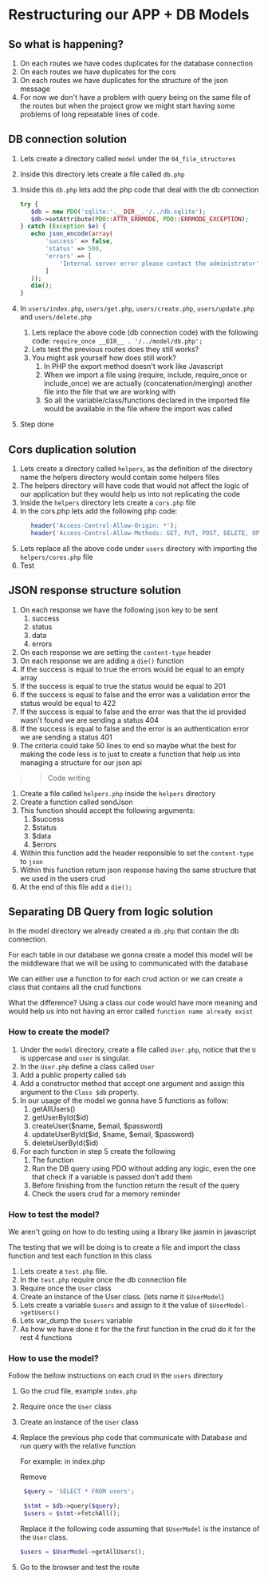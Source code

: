 # Restructuring our APP + DB Models


## So what is happening?

1. On each routes we have codes duplicates for the database connection
2. On each routes we have duplicates for the cors
3. On each routes we have duplicates for the structure of the json message
4. For now we don't have a problem with query being on the same file of the routes but when the project grow we might start having some problems of long repeatable lines of code.

## DB connection solution 

1. Lets create a directory called `model` under the `04_file_structures`
2. Inside this directory lets create a file called `db.php`
3. Inside this `db.php` lets add the php code that deal with the db connection
    ```php
   try {
       $db = new PDO('sqlite:'.__DIR__.'/../db.sqlite');
       $db->setAttribute(PDO::ATTR_ERRMODE, PDO::ERRMODE_EXCEPTION);
   } catch (Exception $e) {
       echo json_encode(array(
           'success' => false,
           'status' => 500,
           'errors' => [
               'Internal server error please contact the administrator',
           ]
       ));
       die();
   }

    ```
4. In `users/index.php`, `users/get.php`, `users/create.php`, `users/update.php` and `users/delete.php`
    1. Lets replace the above code (db connection code) with the following code: `require_once __DIR__ . '/../model/db.php';`
    2. Lets test the previous routes does they still works? 
    3. You might ask yourself how does still work?
        1. In PHP the export method doesn't work like Javascript
        2. When we import a file using (require, include, require_once or include_once) we are actually (concatenation/merging) another file into the file that we are working with
        3. So all the variable/class/functions declared in the imported file would be available in the file where the import was called
        
5. Step done

## Cors duplication solution

1. Lets create a directory called `helpers`, as the definition of the directory name the helpers directory would contain some helpers files
2. The helpers directory will have code that would not affect the logic of our application but they would help us into not replicating the code
3. Inside the `helpers` directory lets create a `cors.php` file
4. In the cors.php lets add the following php code:
    ```php
       header('Access-Control-Allow-Origin: *');
       header('Access-Control-Allow-Methods: GET, PUT, POST, DELETE, OPTIONS');
    ```
5. Lets replace all the above code under `users` directory with importing the `helpers/cores.php` file
6. Test

## JSON response structure solution

1. On each response we have the following json key to be sent
    1. success
    2. status
    3. data
    4. errors
2. On each response we are setting the `content-type` header
3. On each response we are adding a `die()` function
4. If the success is equal to true the errors would be equal to an empty array
5. If the success is equal to true the status would be equal to 201
7. If the success is equal to false and the error was a validation error the status would be equal to 422
8. If the success is equal to false and the error was that the id provided wasn't found we are sending a status 404
9. If the success is equal to false and the error is an authentication error we are sending a status 401
10. The criteria could take 50 lines to end so maybe what the best for making the code less is to just to create a function that help us into managing a structure for our json api

>> Code writing

1. Create a file called `helpers.php` inside the `helpers` directory
2. Create a function called sendJson
3. This function should accept the following arguments:
    1. $success
    2. $status
    3. $data
    4. $errors
4. Within this function add the header responsible to set the `content-type` to `json`
5. Within this function return json response having the same structure that we used in the users crud
6. At the end of this file add a `die();` 

## Separating DB Query from logic solution

In the model directory we already created a `db.php` that contain the db connection.

For each table in our database we gonna create a model this model will be the middleware that we will be using to communicated with the database

We can either use a function to for each crud action or we can create a class that contains all the crud functions

What the difference? Using a class our code would have more meaning and would help us into not having an error called `function name already exist`


### How to create the model?

1. Under the `model` directory, create a file called `User.php`, notice that the `U` is uppercase and `user` is singular.
2. In the `User.php` define a class called `User`
3. Add a public property called `$db`
4. Add a constructor method that accept one argument and assign this argument to the `Class $db` property.
5. In our usage of the model we gonna have 5 functions as follow:
    1. getAllUsers()
    2. getUserById($id)
    3. createUser($name, $email, $password)
    4. updateUserById($id, $name, $email, $password)
    5. deleteUserById($id)
6. For each function in step 5 create the following 
    1. The function
    2. Run the DB query using PDO without adding any logic, even the one that check if a variable is passed don't add them
    3. Before finishing from the function return the result of the query
    4. Check the users crud for a memory reminder


### How to test the model?

We aren't going on how to do testing using a library like jasmin in javascript

The testing that we will be doing is to create a file and import the class function and test each function in this class

1. Lets create a `test.php` file.
2. In the `test.php` require once the db connection file
3. Require once the `User` class
4. Create an instance of the User class. (lets name it `$UserModel`)
5. Lets create a variable `$users` and assign to it the value of `$UserModel->getUsers()`
6. Lets var_dump the `$users` variable
7. As how we have done it for the the first function in the crud do it for the rest 4 functions


### How to use the model?

Follow the bellow instructions on each crud in the `users` directory

1. Go the crud file, example `index.php`
2. Require once the `User` class
3. Create an instance of the `User` class
4. Replace the previous php code that communicate with Database and run query with the relative function
    
    For example: in index.php
    
    Remove
    
    ```php
     $query = 'SELECT * FROM users';
    
     $stmt = $db->query($query);
     $users = $stmt->fetchAll();
    ```
   
   Replace it the following code assuming that  `$UserModel` is the instance of the `User` class.
   
   ```php
   $users = $UserModel->getAllUsers();
    ``` 
5. Go to the browser and test the route



